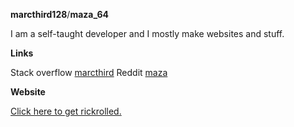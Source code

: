 **marcthird128**/**maza_64**

I am a self-taught developer and I mostly make websites and stuff.

**Links**

Stack overflow <a href="https://stackoverflow.com/users/22776060/marcthird">marcthird</a>
Reddit <a href="https://www.reddit.com/user/Excellent_Recipe_543/">maza</a>

**Website**

<a href="https://marcthird128.github.io/rr">Click here to get rickrolled.</a>
